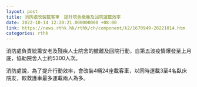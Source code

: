 ```yaml
---
layout: post
title: 消防處改裝載客車　提升院舍撤離及回院運載效率
date: 2022-10-14 12:20:21.000000000 +08:00
link: https://news.rthk.hk/rthk/ch/component/k2/1670949-20221014.htm
categories: rthk
---
```


消防處負責統籌安老及殘疾人士院舍的撤離及回院行動，自第五波疫情爆發至上月底，協助院舍人士約5300人次。

消防處說，為了提升行動效率，會改裝4輛24座載客車，以同時運載3至4名臥床院友，較救護車最多運載兩人為多。
